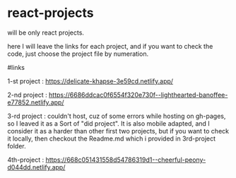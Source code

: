# react-projects
will be only react projects.

here I will leave the links for each project, and if you want to check the code, just choose the project file by numeration.


#links

1-st project : https://delicate-khapse-3e59cd.netlify.app/

2-nd project : https://6686ddcac0f6554f320e730f--lighthearted-banoffee-e77852.netlify.app/

3-rd project : couldn't host, cuz of some errors while hosting on gh-pages, so I leaved it as a Sort of "did project". It is also mobile adapted, and I consider it as a harder than other first two projects, but if you want to check it locally, then checkout the Readme.md which i provided in 3rd-project folder.

4th-project : https://668c051431558d54786319d1--cheerful-peony-d044dd.netlify.app/
